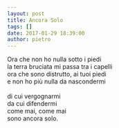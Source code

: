 ```yaml
---
layout: post
title: Ancora Solo
tags: []
date: 2017-01-29 18:39:00
author: pietro
---
```

Ora che non ho nulla sotto i piedi<br/>la terra bruciata mi passa tra i capelli<br/>ora che sono distrutto, ai tuoi piedi<br/>e non ho più nulla da nascondermi<br/><br/>di cui vergognarmi<br/>da cui difendermi<br/>come mai, come mai<br/>sono ancora solo.
